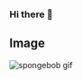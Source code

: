 ### Hi there 👋

## Image

![spongebob gif](https://media1.giphy.com/media/3o6wNIV9FP28JIleyk/giphy.gif)
